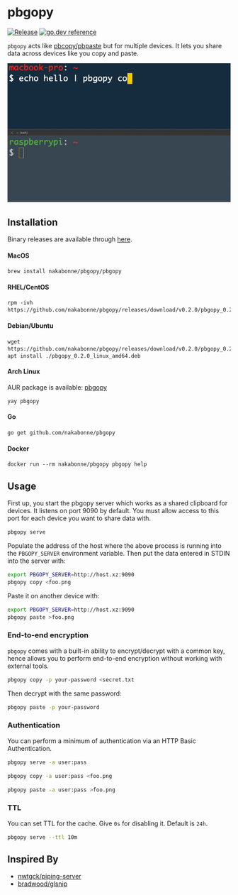 # pbgopy
[![Release](https://img.shields.io/github/release/nakabonne/pbgopy.svg?color=orange&style=flat-square)](https://github.com/nakabonne/pbgopy/releases/latest)
[![go.dev reference](https://img.shields.io/badge/go.dev-reference-007d9c?logo=go&logoColor=white&style=flat-square)](https://pkg.go.dev/mod/github.com/nakabonne/pbgopy?tab=packages)

`pbgopy` acts like [pbcopy/pbpaste](https://www.unix.com/man-page/osx/1/pbcopy/) but for multiple devices. It lets you share data across devices like you copy and paste.

![Demo](assets/demo.gif)

## Installation
Binary releases are available through [here](https://github.com/nakabonne/pbgopy/releases).

#### MacOS

```
brew install nakabonne/pbgopy/pbgopy
```

#### RHEL/CentOS

```
rpm -ivh https://github.com/nakabonne/pbgopy/releases/download/v0.2.0/pbgopy_0.2.0_linux_amd64.rpm
```

#### Debian/Ubuntu

```
wget https://github.com/nakabonne/pbgopy/releases/download/v0.2.0/pbgopy_0.2.0_linux_amd64.deb
apt install ./pbgopy_0.2.0_linux_amd64.deb
```

#### Arch Linux

AUR package is available: [pbgopy](https://aur.archlinux.org/packages/pbgopy/)

```
yay pbgopy
```

#### Go

```
go get github.com/nakabonne/pbgopy
```

#### Docker

```
docker run --rm nakabonne/pbgopy pbgopy help
```

## Usage
First up, you start the pbgopy server which works as a shared clipboard for devices. It listens on port 9090 by default.
You must allow access to this port for each device you want to share data with.

```bash
pbgopy serve
```

Populate the address of the host where the above process is running into the `PBGOPY_SERVER` environment variable. Then put the data entered in STDIN into the server with:

```bash
export PBGOPY_SERVER=http://host.xz:9090
pbgopy copy <foo.png
```

Paste it on another device with:

```bash
export PBGOPY_SERVER=http://host.xz:9090
pbgopy paste >foo.png
```


### End-to-end encryption
`pbgopy` comes with a built-in ability to encrypt/decrypt with a common key, hence allows you to perform end-to-end encryption without working with external tools.

```bash
pbgopy copy -p your-password <secret.txt
```

Then decrypt with the same password:

```bash
pbgopy paste -p your-password
```

### Authentication
You can perform a minimum of authentication via an HTTP Basic Authentication.

```bash
pbgopy serve -a user:pass
```

```bash
pbgopy copy -a user:pass <foo.png
```

```bash
pbgopy paste -a user:pass >foo.png
```

### TTL
You can set TTL for the cache. Give `0s` for disabling it. Default is `24h`.

```bash
pbgopy serve --ttl 10m
```

## Inspired By
- [nwtgck/piping-server](https://github.com/nwtgck/piping-server)
- [bradwood/glsnip](https://github.com/bradwood/glsnip)
